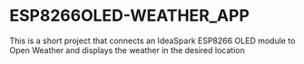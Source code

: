 # ESP8266OLED-WEATHER_APP
This is a short project that connects an IdeaSpark ESP8266 OLED module to Open Weather and displays the weather in the desired location
